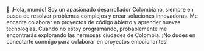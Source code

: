 👋 ¡Hola, mundo! Soy un apasionado desarrollador Colombiano, siempre en busca de resolver problemas complejos y crear soluciones innovadoras. 
Me encanta colaborar en proyectos de código abierto y aprender nuevas tecnologías.
Cuando no estoy programando, probablemente me encontrarás explorando las hermosas ciudades de Colombia. 
¡No dudes en conectarte conmigo para colaborar en proyectos emocionantes!
